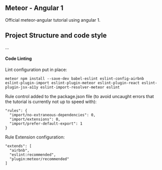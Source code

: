 ## Meteor - Angular 1

Official meteor-angular tutorial using angular 1.

## Project Structure and code style

...

#### Code Linting

Lint configuration put in place:

```
meteor npm install --save-dev babel-eslint eslint-config-airbnb eslint-plugin-import eslint-plugin-meteor eslint-plugin-react eslint-plugin-jsx-a11y eslint-import-resolver-meteor eslint
```

Rule control added to the package.json file (to avoid uncaught errors that the tutorial is currently not up to speed with):

```
"rules": {
  "import/no-extraneous-dependencies": 0,
  "import/extensions": 0,
  "import/prefer-default-export": 1
}
```

Rule Extension configuration:

```
"extends": [
  "airbnb",
  "eslint:recommended",
  "plugin:meteor/recommended"
]
```